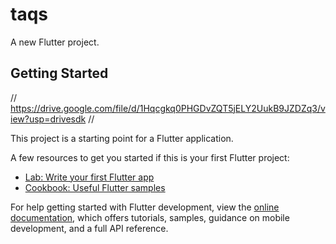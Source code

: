 # taqs

A new Flutter project.

## Getting Started


// https://drive.google.com/file/d/1Hqcgkq0PHGDvZQT5jELY2UukB9JZDZq3/view?usp=drivesdk //

This project is a starting point for a Flutter application.

A few resources to get you started if this is your first Flutter project:

- [Lab: Write your first Flutter app](https://docs.flutter.dev/get-started/codelab)
- [Cookbook: Useful Flutter samples](https://docs.flutter.dev/cookbook)

For help getting started with Flutter development, view the
[online documentation](https://docs.flutter.dev/), which offers tutorials,
samples, guidance on mobile development, and a full API reference.
